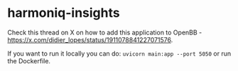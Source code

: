 # harmoniq-insights

Check this thread on X on how to add this application to OpenBB - https://x.com/didier_lopes/status/1911078841227071576.

If you want to run it locally you can do: `uvicorn main:app --port 5050` or run the Dockerfile.
